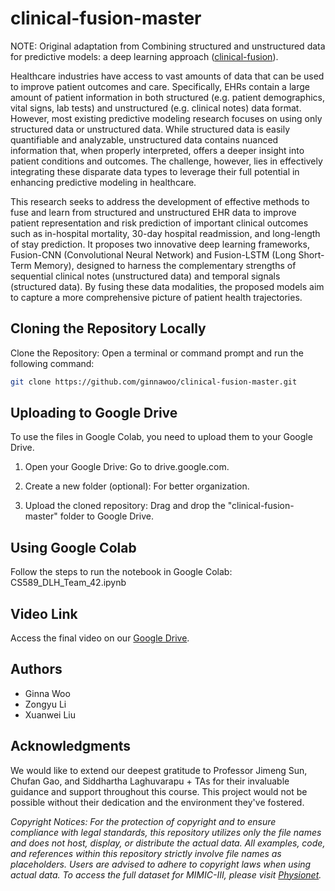 # clinical-fusion-master

NOTE: Original adaptation from Combining structured and unstructured data for predictive models: a deep learning approach ([clinical-fusion](https://github.com/onlyzdd/clinical-fusion)).

Healthcare industries have access to vast amounts of data that can be used to improve patient outcomes and care. Specifically, EHRs contain a large amount of patient information in both structured (e.g. patient demographics, vital signs, lab tests) and unstructured (e.g. clinical notes) data format. However, most existing predictive modeling research focuses on using only structured data or unstructured data. While structured data is easily quantifiable and analyzable, unstructured data contains nuanced information that, when properly interpreted, offers a deeper insight into patient conditions and outcomes. The challenge, however, lies in effectively integrating these disparate data types to leverage their full potential in enhancing predictive modeling in healthcare.

This research seeks to address the development of effective methods to fuse and learn from structured and unstructured EHR data to improve patient representation and risk prediction of important clinical outcomes such as in-hospital mortality, 30-day hospital readmission, and long-length of stay prediction. It proposes two innovative deep learning frameworks, Fusion-CNN (Convolutional Neural Network) and Fusion-LSTM (Long Short-Term Memory), designed to harness the complementary strengths of sequential clinical notes (unstructured data) and temporal signals (structured data). By fusing these data modalities, the proposed models aim to capture a more comprehensive picture of patient health trajectories.

## Cloning the Repository Locally

Clone the Repository:
Open a terminal or command prompt and run the following command:

```bash
git clone https://github.com/ginnawoo/clinical-fusion-master.git
```
## Uploading to Google Drive
To use the files in Google Colab, you need to upload them to your Google Drive.

1. Open your Google Drive: Go to drive.google.com.

2. Create a new folder (optional): For better organization.

3. Upload the cloned repository: Drag and drop the "clinical-fusion-master" folder to Google Drive.

## Using Google Colab
Follow the steps to run the notebook in Google Colab: CS589_DLH_Team_42.ipynb

## Video Link
Access the final video on our [Google Drive](https://drive.google.com/file/d/1BVIy6CsBgDwwZGVncorLIWvREpODn_1L/view?usp=sharing).

## Authors
- Ginna Woo
- Zongyu Li
- Xuanwei Liu

## Acknowledgments
We would like to extend our deepest gratitude to Professor Jimeng Sun, Chufan Gao, and Siddhartha Laghuvarapu + TAs for their invaluable guidance and support throughout this course. This project would not be possible without their dedication and the environment they've fostered.

*Copyright Notices: For the protection of copyright and to ensure compliance with legal standards, this repository utilizes only the file names and does not host, display, or distribute the actual data. All examples, code, and references within this repository strictly involve file names as placeholders. Users are advised to adhere to copyright laws when using actual data. To access the full dataset for MIMIC-III, please visit [Physionet](https://physionet.org/).*
